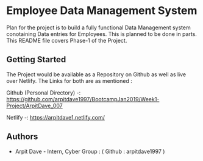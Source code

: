# Employee Data Management System

Plan for the project is to build a fully functional Data Management system conotaining Data entries for Employees. This is planned to be done in parts. This README file covers Phase-1 of the Project. 

## Getting Started

The Project would be available as a Repository on Github as well as live over Netlify. 
The Links for both are as mentioned : 

Github (Personal Directory) -: https://github.com/arpitdave1997/BootcampJan2019/Week1-Project/ArpitDave_007

Netlify -: https://arpitdave1.netlify.com/


## Authors

* Arpit Dave - Intern, Cyber Group : ( Github : arpitdave1997 ) 
